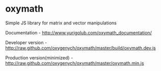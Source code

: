 oxymath
=======

Simple JS library for matrix and vector manipulations

Documentation - http://www.yurigolub.com/oxymath_documentation/

Developer version - http://raw.github.com/oxygenych/oxymath/master/build/oxymath.dev.js

Production version(minimized) - http://raw.github.com/oxygenych/oxymath/master/oxymath.min.js
